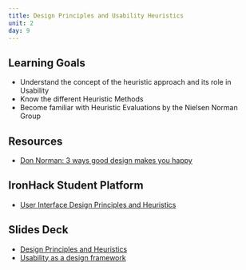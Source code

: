 ```yaml
---
title: Design Principles and Usability Heuristics
unit: 2
day: 9
---
```


## Learning Goals
- Understand the concept of the heuristic approach and its role in Usability
- Know the different Heuristic Methods
- Become familiar with Heuristic Evaluations by the Nielsen Norman Group

## Resources
- [Don Norman: 3 ways good design makes you happy](https://www.ted.com/talks/don_norman_on_design_and_emotion)

## IronHack Student Platform
- [User Interface Design Principles and Heuristics](http://learn.ironhack.com/#/learning_unit/7047)

## Slides Deck
- [Design Principles and Heuristics](https://drive.google.com/open?id=1HBF9L_Td48mtrgWaaB_YWd4APsOjX4R-Ff7FSUViwIU)
- [Usability as a design framework](https://drive.google.com/open?id=1JhtOMfWNGsdDC_fjI8RGNWrCAxPWgX0df5TCHpdvOaQ)
